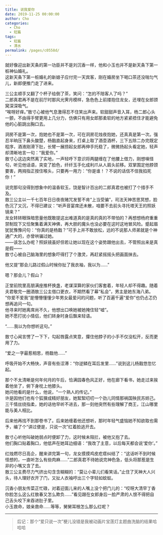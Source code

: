 ```yaml
---
title: 说我爱你
date: 2019-11-25 00:00:00
author: Cho
categories: 
  - Cho
  - 短篇
tags: 
  - 短篇
  - 清水
permalink: /pages/c0558d/
---
```

  
  
就好像迎出新天条的第一功臣并不是刘沉香一样，他和小玉也并不是新天条下第一桩神仙婚礼。<!-- more -->  
这新天条下第一桩婚礼的新娘子应付完一天宾客，刚在婚房坐下喝口茶还没喘匀气儿，新郎便推门走了进来。  
  
三公主顺手又翻了个杯子给倒了茶，笑问：“怎的不陪客人了吗？”  
二郎真君再不是在前厅时那风光霁月模样，急色色上前搂抱住龙女，还埋在女郎颈窝深深吸气。  
“唉呀好痒。”敖寸心被他气息激得忍不住笑出声来。软甜甜声音入耳，杨二郎心头一颤，不由得手臂更用上几分力，仿佛只有用女郎那柔软的地方紧紧捂住才能避免他的心脏跳出胸口去。  
  
洞房不是第一次，抱她也不是第一次，可在洞房花烛夜抱她，还真真是第一次。强忍半晌压下鼻头酸楚，杨戬直起身来，打桌上取了酒壶酒杯，三下五除二办完既定程序，酒液刚滑下肚，长臂一展捞起女郎再伸手托稳了，微微扬起头看定她，轻声却清晰地言一句：“我爱你。”  
敖寸心这边突然离了实地，一声轻呼下意识将两腿缠在了他腰上借力，刚想嗔怪句，听见他话语，突变了脸色，纤纤玉手化成利爪从人肩头前移。双掌围定他脖颈要害，两拇指正按住喉头，只要再一用力：“你是谁！？不说的话信不信我掐死你！”  
  
说完那句没得到想象中的温香软玉，饶是智计百出的二郎真君也被打了个措手不及。  
敖三公主以一千七百年日日夜夜赌咒发誓不肯“上当受骗”，司法天神苦思冥想，脸色沉了又沉，不得已建议：“听声音宴席还未散，咱要不去前头寻托塔天王的照妖镜来？”  
龙女转转眼珠暗思量他既敢提这出难道真的是真的真的不带怕的？再想想杨府重重禁制现下又恰聚集着满天神佛，再大胆的魔头也没必要在这时这地冒风险。蹙起眉犹犹豫豫问句：“你真的是杨戬？”可手上并不敢放松，远的不说那人师弟就是个神通广大的，亦曾哄骗过她。  
——该怎么办呢？照妖镜虽好但若让她以现在这个姿势跟他出去，不管照出来是真是假——  
敖寸心被自己脑海里的想象吓得打了个激灵，再赶紧摇摇头把画面抹去。  
  
他又提“那会儿路过假山时候你扯了我衣袖，我以为……”  
  
嗯？那会儿？假山？  
  
正堂前院里高朋满座推杯换盏，老谋深算的家伙们客套着，年轻人却不得趣。随着夫君敬完一圈酒敖三公主借口更衣，不期然看了幕“私会”，男主是她东海八弟。  
“你爱不爱我”是懵懵懂懂少年男女最爱问的问题，听了百遍千遍“爱你”也仍忐忑仍想再追问一句。  
他寻来时她离席尚不久，他想出口唤她被她掩住轻“嘘”。  
她不愿打扰小情侣，他们转身时身后飘来轻语。  
  
“……我以为你想听这句。”  
  
敖寸心闻言愣了一下下，勾起唇露点笑意，攥住他脖子的小手不仅没松开，反而更用了力。  
  
“爱之一字最惹相思，杨戬他……”  
  
呼吸开始不大畅快，声音有些涩滞：“你逆鳞在耳后发里……”说到这儿杨戬悠忽忆起。  
  
那个不太清晰是何年何月的午后，恰满园春色风正好，他在廊下看书，她走过来挨着他坐了，俯下身枕上他膝头。  
她问他看的是什么，他说，“一个熟人的传记。”  
许是因他们也有个狐狸成精好朋友，她絮絮叨叨一个劲儿同情那祸国殃民苏妲己。三千情丝绕指柔，她的话他早听不进去，那一刻他突然有些理解了商王，江山哪里能与美人相比。  
  
后来他再找不到那卷书了。后来她缠着他还想听，那时年轻气盛恼她不知欲取也需予，编了个“讲过便是，只说一次”红着脸逃开去。  
  
敖寸心听他叫破她弱点时便卸了力，这时候未阻拦，被他又抱了去。  
他们胸口贴着胸口，他低声在她耳边细语：“我改了主意，以后每天都会说‘爱你’。”  
  
红烛燃尽日高企，醒来讲完第一句，龙女摸摸鸡皮疙瘩纠结了：“这话听不到时候怪想的，一直听怎么有些肉麻……”二郎真君不待她说完神色急，低头将那惹是生非的小嘴又含了去。  
敖三公主费尽力气挤出句含含糊糊的：“莫让小辈儿们看笑话。”止住了天神大人兴头，待人理好衣开了门，又扯人衣袖哼出三个字轻如蚊蚁。  
  
沉香小朋友传菜正忙碌，对着迎面儿来的人嘴上没个把门儿的：“哎呀大清早丁香你脸怎么这么红敖春又怎么欺负……”看见跟在女郎身后一脸严肃的人恨不得把自己舌头咬下来吞进肚子里。  
小玉救命，娘亲救命……等等，舅舅耳根怎么那么红呢？  
  
---  

> 后记：那个“爱只说一次”梗儿没错是我被动画片宝莲灯主题曲洗脑的结果哈哈哈
